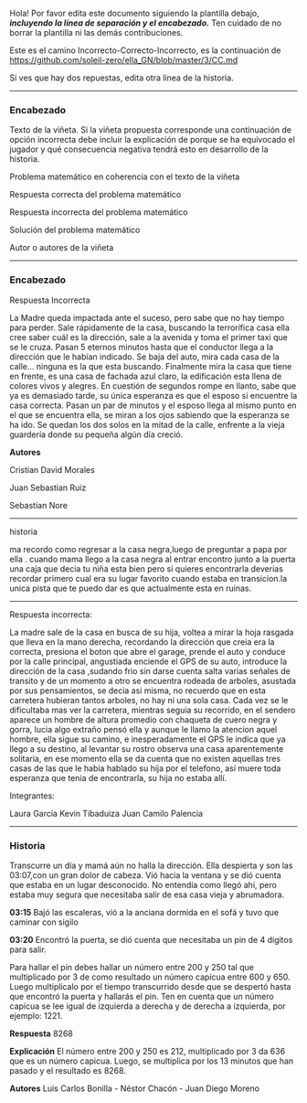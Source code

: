 Hola! Por favor edita este documento siguiendo la plantilla debajo, ***incluyendo la línea de separación y el encabezado.***
Ten cuidado de no borrar la plantilla ni las demás contribuciones. 

Este es el camino Incorrecto-Correcto-Incorrecto, es la continuación de https://github.com/soleil-zero/ella_GN/blob/master/3/CC.md

Si ves que hay dos repuestas, edita otra línea de la historia.

**********************************************************************
### Encabezado

Texto de la viñeta. Si la viñeta propuesta corresponde una continuación de opción incorrecta debe incluir la explicación de porque se ha equivocado el jugador y qué consecuencia negativa tendrá esto en desarrollo de la historia.

Problema matemático en coherencia con el texto de la viñeta

Respuesta correcta del problema matemático

Respuesta incorrecta del problema matemático

Solución del problema matemático

Autor o autores de la viñeta
**********************************************************************
### Encabezado

Respuesta Incorrecta

La Madre queda impactada ante el suceso, pero sabe que no hay tiempo para perder. Sale rápidamente de la casa, buscando la terrorífica casa ella cree saber cuál es la dirección, sale a la avenida y toma el primer taxi que se le cruza. Pasan 5 eternos minutos hasta que el conductor llega a la dirección que le habían indicado. Se baja del auto, mira cada casa de la calle… ninguna es la que esta buscando. Finalmente mira la casa que tiene en frente, es una casa de fachada azul claro, la edificación esta llena de colores vivos y alegres. En cuestión de segundos rompe en llanto, sabe que ya es demasiado tarde, su única esperanza es que el esposo si encuentre la casa correcta. Pasan un par de minutos y el esposo llega al mismo punto en el que se encuentra ella, se miran a los ojos sabiendo que la esperanza se ha ido. Se quedan los dos solos en la mitad de la calle, enfrente a la vieja guardería donde su pequeña algún día creció.

**Autores**

Cristian David Morales  

Juan Sebastian Ruiz

Sebastian Nore
**********************************************************************

historia

ma  recordo como  regresar a la casa negra,luego de preguntar a papa por ella . cuando mama  llego a la casa negra al entrar encontro junto a la puerta una caja que decia tu  niña esta bien pero si quieres encontrarla deverias recordar primero cual era su lugar favorito cuando estaba en transicion.la unica pista que te puedo dar es que actualmente esta en ruinas.

**********************************************************************
Respuesta incorrecta:

La madre sale de la casa en busca de su hija, voltea a mirar la hoja rasgada que lleva en la mano derecha, recordando la dirección que creia era la correcta, presiona el boton que abre el garage, prende el auto y conduce por la calle principal, angustiada enciende el GPS de su auto, introduce la dirección de la casa ,sudando frio sin darse cuenta salta varias señales de transito y de un momento a otro se encuentra rodeada de arboles, asustada por sus pensamientos, se decia asi misma, no recuerdo que en esta carretera hubieran tantos arboles, no hay ni una sola casa. Cada vez se le dificultaba mas ver la carretera, mientras seguia su recorrido, en el sendero aparece un hombre de altura promedio con chaqueta de cuero negra y gorra, lucia algo extraño pensó ella y aunque le llamo la atencion aquel hombre, ella sigue su camino, e inesperadamente el GPS le indica que ya llego a su destino, al levantar su rostro observa una casa aparentemente solitaria, en ese momento ella se da cuenta que no existen aquellas tres casas de las que le habia hablado su hija por el telefono, así muere toda esperanza que tenia de encontrarla, su hija no estaba allí. 

Integrantes: 

Laura García
Kevin Tibaduiza
Juan Camilo Palencia

**********************************************************************
### Historia

Transcurre un día y mamá aún no halla la dirección. Ella despierta y son las 03:07,con un gran dolor de cabeza. Vió hacia la ventana y se dió cuenta que estaba en un lugar desconocido. No entendía como llegó ahí, pero estaba muy segura que necesitaba salir de esa casa vieja y abrumadora.

**03:15** Bajó las escaleras, vió a la anciana dormida en el sofá y tuvo que caminar con sigilo

**03:20** Encontró la puerta, se dió cuenta que necesitaba un pin de 4 dígitos para salir.

Para hallar el pin debes hallar un número entre 200 y 250 tal que multiplicado por 3 de como resultado un número capícua entre 600 y 650. Luego multiplicalo por el tiempo transcurrido desde que se despertó hasta que encontró la puerta y hallarás el pin. Ten en cuenta que un número capícua se lee igual de izquierda a derecha y de derecha a izquierda, por ejemplo: 1221.

**Respuesta** 8268

**Explicación** El número entre 200 y 250 es 212, multiplicado por 3 da 636 que es un número capicua. Luego, se multiplica por los 13 minutos que han pasado y el resultado es 8268.

**Autores** Luis Carlos Bonilla - Néstor Chacón - Juan Diego Moreno
